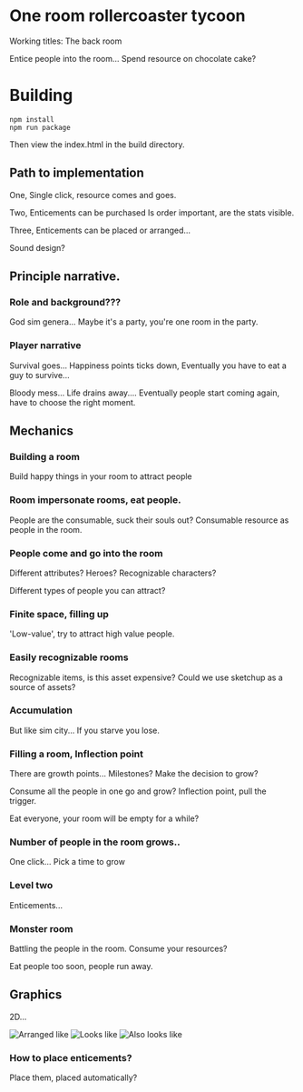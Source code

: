 
# One room rollercoaster tycoon
Working titles:
The back room

Entice people into the room...
Spend resource on chocolate cake?

# Building

```
npm install
npm run package
```

Then view the index.html in the build directory.


## Path to implementation

One, Single click, resource comes and goes.

Two, Enticements can be purchased
Is order important, are the stats visible.

Three, Enticements can be placed or arranged...

Sound design? 

## Principle narrative.

### Role and background???
God sim genera...
Maybe it's a party, you're one room in the party.

### Player narrative
Survival goes...   Happiness points ticks down,
Eventually you have to eat a guy to survive...

Bloody mess... Life drains away....
Eventually people start coming again, have to choose the right moment.

## Mechanics
### Building a room
Build happy things in your room to attract people

### Room impersonate rooms, eat people.
People are the consumable, suck their souls out?
Consumable resource as people in the room.

### People come and go into the room
Different attributes?
Heroes?
Recognizable characters?

Different types of people you can attract?

### Finite space, filling up
'Low-value', try to attract high value people.

### Easily recognizable rooms
Recognizable items, is this asset expensive?
Could we use sketchup as a source of assets?

### Accumulation
But like sim city... If you starve you lose.

### Filling a room, Inflection point
There are growth points...
Milestones?
Make the decision to grow?

Consume all the people in one go and grow?
Inflection point, pull the trigger.

Eat everyone, your room will be empty for a while?

### Number of people in the room grows..
One click...
Pick a time to grow

### Level two
Enticements...

### Monster room
Battling the people in the room.
Consume your resources?

Eat people too soon, people run away.

## Graphics
2D... 

![Arranged like](http://www.hardcoregaming101.net/recettear/recettear-5.jpg)
![Looks like](https://thumbs.candybanana.com/kRTdVAhRimRGq9HgvDgNB4428Ko=/755x425/https://s.candybanana.com/images/92e0/super_meat_boy_the_game.jpg)
![Also looks like](http://assets.vg247.com/current//2015/11/the_binding_of_isaac.jpg)

### How to place enticements?
Place them, placed automatically?
